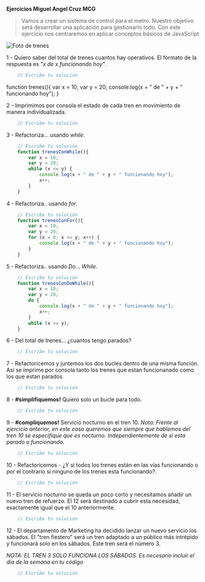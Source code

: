 **Ejercicios Miguel Angel Cruz MCG**
> Vamos a crear un sistema de control para el metro. Nuestro objetivo será desarrollar una aplicación para gestionarlo todo. Con este ejercicio nos centraremos en aplicar conceptos básicos de JavaScript

![Foto de trenes](http://estaticos04.elmundo.es/elmundo/imagenes/2010/06/29/1277838432_0.jpg)


1 - Quiero saber del total de trenes cuantos hay operativos.
    El formato de la respuesta es *"x de x funcionando hoy"*.

```javascript
    // Escribe tu solución
```
function trenes(){
    var x = 10;
    var y = 20;
    console.log(x + " de " + y + " funcionando hoy");
}

2 - Imprimimos por consola el estado de cada tren en movimiento de manera individualizada.

```javascript
    // Escribe tu solución
```


3 - Refactoriza... usando *while*.

```javascript
    // Escribe tu solución
    function trenesConWhile(){
        var x = 10;
        var y = 20;
        while (x <= y) {
            console.log(x + " de " + y + " funcionando hoy");
            x++;
        }
    }
```


4 - Refactoriza.. usando *for*.

```javascript
    // Escribe tu solución
    function trenesConFor(){
        var x = 10;
        var y = 20;
        for (x = 0; x <= y; x++) { 
            console.log(x + " de " + y + " funcionando hoy");
        }
    }
```


5 - Refactoriza.. usando *Do... While*.

```javascript
    // Escribe tu solución
    function trenesConDoWhile(){
        var x = 10;
        var y = 20;
        do {
            console.log(x + " de " + y + " funcionando hoy");
            x++;
        }
        while (x <= y);
    }
```


6 - Del total de trenes... ¿cuantos tengo parados?

```javascript
    // Escribe tu solución
```


7 - Refactoricemos y juntemos los dos bucles dentro de una misma función. Así se imprime por consola tanto los trenes que estan funcionanado como los que estan parados

```javascript
    // Escribe tu solución
```


8 - **#simplifiquemos!** Quiero solo un bucle para todo.

```javascript
    // Escribe tu solución
```


9 - **#compliquemos!** Servicio nocturno en el tren 10.
*Nota: Frente al ejercicio anterior, en este caso queremos que siempre que hablemos del
tren 10 se especifique que es nocturno. Independientemente de si esta parado o funcionando.*

```javascript
    // Escribe tu solución
```


10 - Refactoricemos - ¿Y si todos los trenes están en las vías funcionando o por el contrario si ninguno de los trenes esta funcionando?.

```javascript
    // Escribe tu solución
```


11 - El servicio nocturno se queda un poco corto y necesitamos añadir un nuevo tren de refuerzo.
El 12 será destinado a cubrir esta necesidad, exactamente igual que el 10 anteriormente.

```javascript
    // Escribe tu solución
```


12 - El departamento de Marketing ha decidido lanzar un nuevo servicio los sábados.
 El "tren fiestero" será un tren adaptado a un público más intrépido y funcionará solo en los sábados.
 Este tren será el número 3.

*NOTA: EL TREN 3 SOLO FUNCIONA LOS SÁBADOS. Es necesario incluir el día de la semana en tu código*


```javascript
    // Escribe tu solución
```